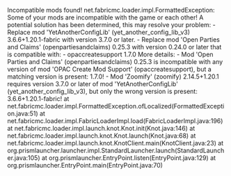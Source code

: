 Incompatible mods found!
net.fabricmc.loader.impl.FormattedException: Some of your mods are incompatible with the game or each other!
A potential solution has been determined, this may resolve your problem:
	 - Replace mod 'YetAnotherConfigLib' (yet_another_config_lib_v3) 3.6.6+1.20.1-fabric with version 3.7.0 or later.
	 - Replace mod 'Open Parties and Claims' (openpartiesandclaims) 0.25.3 with version 0.24.0 or later that is compatible with:
		 - opaccreatesupport 1.7.0
More details:
	 - Mod 'Open Parties and Claims' (openpartiesandclaims) 0.25.3 is incompatible with any version of mod 'OPAC Create Mod Support' (opaccreatesupport), but a matching version is present: 1.7.0!
	 - Mod 'Zoomify' (zoomify) 2.14.5+1.20.1 requires version 3.7.0 or later of mod 'YetAnotherConfigLib' (yet_another_config_lib_v3), but only the wrong version is present: 3.6.6+1.20.1-fabric!
	at net.fabricmc.loader.impl.FormattedException.ofLocalized(FormattedException.java:51)
	at net.fabricmc.loader.impl.FabricLoaderImpl.load(FabricLoaderImpl.java:196)
	at net.fabricmc.loader.impl.launch.knot.Knot.init(Knot.java:146)
	at net.fabricmc.loader.impl.launch.knot.Knot.launch(Knot.java:68)
	at net.fabricmc.loader.impl.launch.knot.KnotClient.main(KnotClient.java:23)
	at org.prismlauncher.launcher.impl.StandardLauncher.launch(StandardLauncher.java:105)
	at org.prismlauncher.EntryPoint.listen(EntryPoint.java:129)
	at org.prismlauncher.EntryPoint.main(EntryPoint.java:70)
